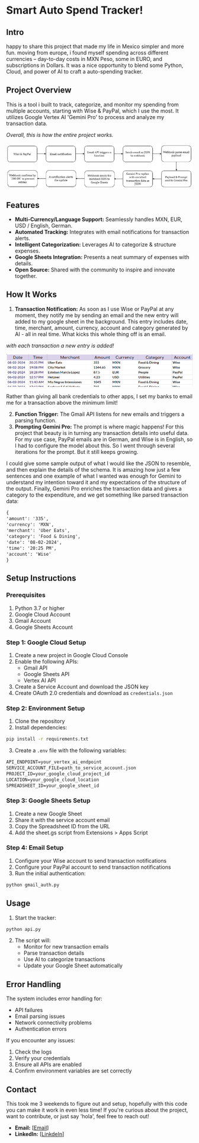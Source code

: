 # Smart Auto Spend Tracker!

## Intro

happy to share this project that made my life in Mexico simpler and more fun. moving from europe, i found myself spending across different currencies – day-to-day costs in MXN Peso, some in EURO, and subscriptions in Dollars. It was a nice opportunity to blend some Python, Cloud, and power of AI to craft a auto-spending tracker.

## Project Overview

This is a tool i built to track, categorize, and monitor my spending from multiple accounts, starting with Wise & PayPal, which I use the most. It utilizes Google Vertex AI 'Gemini Pro' to process and analyze my transaction data.

*Overall, this is how the entire project works.*

![Workflow](/images/Workflow.png)

## Features

- **Multi-Currency/Language Support:** Seamlessly handles MXN, EUR, USD / English, German.
- **Automated Tracking:** Integrates with email notifications for transaction alerts.
- **Intelligent Categorization:** Leverages AI to categorize & structure expenses.
- **Google Sheets Integration:** Presents a neat summary of expenses with details.
- **Open Source:** Shared with the community to inspire and innovate together.

## How It Works

1. **Transaction Notification:** As soon as I use Wise or PayPal at any moment, they notify me by sending an email and the new entry will added to my google sheet in the background. This entry includes date, time, merchant, amount, currency, account and category generated by AI - all in real time. What kicks this whole thing off is an email.

*with each transaction a new entry is added!*

![Output](/images/Output.png)

Rather than giving all bank credentials to other apps, I set my banks to email me for a transaction above the minimum limit!

2. **Function Trigger:** The Gmail API listens for new emails and triggers a parsing function.
3. **Prompting Gemini Pro:** The prompt is where magic happens! For this project that beauty is in turning any transaction details into useful data. For my use case, PayPal emails are in German, and Wise is in English, so I had to configure the model about this. So I went through several iterations for the prompt. But it still keeps growing.

I could give some sample output of what I would like the JSON to resemble, and then explain the details of the schema. It is amazing how just a few sentences and one example of what I wanted was enough for Gemini to understand my intention toward it and my expectations of the structure of the output. Finally, Gemini Pro enriches the transaction data and gives a category to the expenditure, and we get something like parsed transaction data:
```
{
'amount': '335', 
'currency': 'MXN', 
'merchant': 'Uber Eats', 
'category': 'Food & Dining', 
'date': '08-02-2024', 
'time': '20:25 PM', 
'account': 'Wise'
}
```

## Setup Instructions

### Prerequisites
1. Python 3.7 or higher
2. Google Cloud Account
3. Gmail Account
4. Google Sheets Account

### Step 1: Google Cloud Setup
1. Create a new project in Google Cloud Console
2. Enable the following APIs:
   - Gmail API
   - Google Sheets API
   - Vertex AI API
3. Create a Service Account and download the JSON key
4. Create OAuth 2.0 credentials and download as `credentials.json`

### Step 2: Environment Setup
1. Clone the repository
2. Install dependencies:
```bash
pip install -r requirements.txt
```
3. Create a `.env` file with the following variables:
```
API_ENDPOINT=your_vertex_ai_endpoint
SERVICE_ACCOUNT_FILE=path_to_service_account.json
PROJECT_ID=your_google_cloud_project_id
LOCATION=your_google_cloud_location
SPREADSHEET_ID=your_google_sheet_id
```

### Step 3: Google Sheets Setup
1. Create a new Google Sheet
2. Share it with the service account email
3. Copy the Spreadsheet ID from the URL
4. Add the sheet.gs script from Extensions > Apps Script

### Step 4: Email Setup
1. Configure your Wise account to send transaction notifications
2. Configure your PayPal account to send transaction notifications
3. Run the initial authentication:
```bash
python gmail_auth.py
```

## Usage

1. Start the tracker:
```bash
python api.py
```

2. The script will:
   - Monitor for new transaction emails
   - Parse transaction details
   - Use AI to categorize transactions
   - Update your Google Sheet automatically

## Error Handling

The system includes error handling for:
- API failures
- Email parsing issues
- Network connectivity problems
- Authentication errors

If you encounter any issues:
1. Check the logs
2. Verify your credentials
3. Ensure all APIs are enabled
4. Confirm environment variables are set correctly

## Contact

This took me 3 weekends to figure out and setup, hopefully with this code you can make it work in even less time! If you're curious about the project, want to contribute, or just say 'hola', feel free to reach out!

- **Email:** [[Email](mailto:babak.barghi@gmail.com)]
- **LinkedIn:** [[LinkdeIn](https://www.linkedin.com/in/babakbarghi/)]
